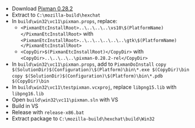  * Download [Pixman 0.28.2](http://cairographics.org/releases/pixman-0.28.2.tar.gz)
 * Extract to `C:\mozilla-build\hexchat`
 * In `build\win32\vc11\pixman.props`, replace:
	* `<PixmanEtcInstallRoot>..\..\..\..\vs10\$(PlatformName)</PixmanEtcInstallRoot>` with  
`<PixmanEtcInstallRoot>..\..\..\..\..\..\gtk\$(PlatformName)</PixmanEtcInstallRoot>`
	* `<CopyDir>$(PixmanEtcInstallRoot)</CopyDir>` with  
`<CopyDir>..\..\..\..\pixman-0.28.2-rel</CopyDir>`
 * In `build\win32\vc11\pixman.props`, add to `PixmanDoInstall`
`copy $(SolutionDir)$(Configuration)\$(Platform)\bin\*.exe $(CopyDir)\bin`  
`copy $(SolutionDir)$(Configuration)\$(Platform)\bin\*.pdb $(CopyDir)\bin`
 * In `build\win32\vc11\testpixman.vcxproj`, replace `libpng15.lib` with `libpng16.lib`
 * Open `build\win32\vc11\pixman.sln` with VS
 * Build in VS
 * Release with `release-x86.bat`
 * Extract package to `C:\mozilla-build\hexchat\build\Win32`
